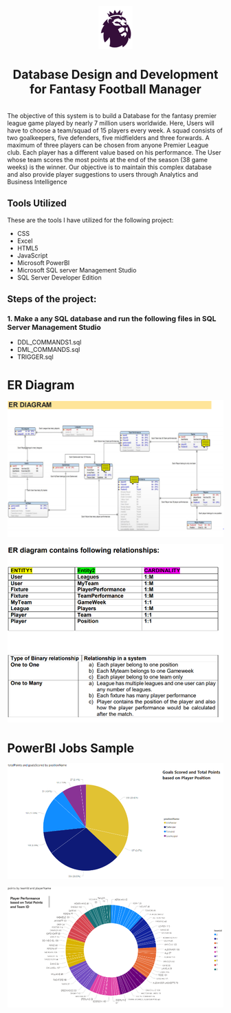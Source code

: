 <br>
 <p align="center">
    <img src="https://github.com/priyankabandekar31/Database-Design-and-Development-for-Fantasy-Football-Manager/blob/main/Images/DataBaseDesign.PNG" width="80" height="100">
    <h1 align="center">Database Design and Development for Fantasy Football Manager</h1>
<br>
The objective of this system is to build a Database for the fantasy premier league game played by nearly 7 million users worldwide. Here, Users will have to choose a team/squad of 15 players every week. A squad consists of two goalkeepers, five defenders, five midfielders and three forwards. A maximum of three players can be chosen from anyone Premier League club. Each player has a different value based on his performance. The User whose team scores the most points at the end of the season (38 game weeks) is the winner. Our objective is to maintain this complex database and also provide player suggestions to users through Analytics and Business Intelligence

## Tools Utilized
These are the tools I have utilized for the following project:
* CSS
* Excel
* HTML5
* JavaScript
* Microsoft PowerBI 
* Microsoft SQL server Management Studio
* SQL Server Developer Edition

## Steps of the project:
### 1. Make a any SQL database and run the following files in SQL Server Management Studio

* DDL_COMMANDS1.sql
* DML_COMMANDS.sql
* TRIGGER.sql

# ER Diagram 
![](Images/DataBaseDesign-3.PNG)

![](Images/DataBaseDesign-4.PNG)


# PowerBI Jobs Sample
![](Images/DataBaseDesign-1.PNG)

![](Images/DataBaseDesign-2.PNG)
